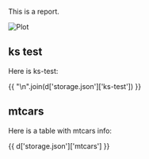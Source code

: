 This is a report.

![Plot](plot.png)

## ks test

Here is ks-test:

{{ "\n".join(d['storage.json']['ks-test']) }}

## mtcars

Here is a table with mtcars info:

{{ d['storage.json']['mtcars'] }}


